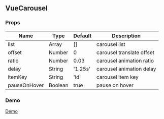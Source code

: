## VueCarousel

### Props

| Name | Type | Default | Description |
| --- | --- | --- | --- |
| list | Array | [] | carousel list |
| offset | Number | 0 | carousel translate offset |
| ratio | Number | 0.03 | carousel animation ratio |
| delay | String | '1.25s' | carousel animation delay |
| itemKey | String | 'id' | carousel item key |
| pauseOnHover | Boolean | true | pause on hover |

### Demo

[Demo](https://byronogis.github.io/vue-carousel)
